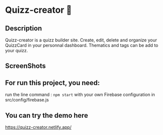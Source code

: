 # Quizz-creator 💯

## Description
Quizz-creator is a quizz builder site.
Create, edit, delete and organize your QuizzCard in your personnal dashboard.
Thematics and tags can be add to your quizz.

## ScreenShots


## For run this project, you need:
run the line command :
`npm start` with your own Firebase configuration in src/config/firebase.js

## You can try the demo here
https://quizz-creator.netlify.app/
